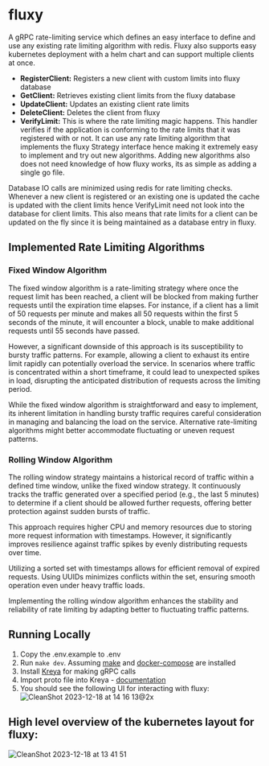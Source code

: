 # fluxy
A gRPC rate-limiting service which defines an easy interface to define and use any existing rate limiting algorithm with redis. Fluxy also supports easy kubernetes deployment with a helm chart and can support multiple clients at once.
- **RegisterClient:** Registers a new client with custom limits into fluxy database
- **GetClient:** Retrieves existing client limits from the fluxy database
- **UpdateClient:** Updates an existing client rate limits
- **DeleteClient:** Deletes the client from fluxy
- **VerifyLimit:** This is where the rate limiting magic happens. This handler verifies if the application is conforming to the rate limits that it was registered with or not. It can use any rate limiting algorithm that implements the fluxy Strategy interface hence making it extremely easy to implement and try out new algorithms. Adding new algorithms also does not need knowledge of how fluxy works, its as simple as adding a single go file.

Database IO calls are minimized using redis for rate limiting checks. Whenever a new client is registered or an existing one is updated the cache is updated with the client limits hence VerifyLimit need not look into the database for client limits. This also means that rate limits for a client can be updated on the fly since it is being maintained as a database entry in fluxy.

## Implemented Rate Limiting Algorithms
### Fixed Window Algorithm

The fixed window algorithm is a rate-limiting strategy where once the request limit has been reached, a client will be blocked from making further requests until the expiration time elapses. For instance, if a client has a limit of 50 requests per minute and makes all 50 requests within the first 5 seconds of the minute, it will encounter a block, unable to make additional requests until 55 seconds have passed.

However, a significant downside of this approach is its susceptibility to bursty traffic patterns. For example, allowing a client to exhaust its entire limit rapidly can potentially overload the service. In scenarios where traffic is concentrated within a short timeframe, it could lead to unexpected spikes in load, disrupting the anticipated distribution of requests across the limiting period.

While the fixed window algorithm is straightforward and easy to implement, its inherent limitation in handling bursty traffic requires careful consideration in managing and balancing the load on the service. Alternative rate-limiting algorithms might better accommodate fluctuating or uneven request patterns.

### Rolling Window Algorithm

The rolling window strategy maintains a historical record of traffic within a defined time window, unlike the fixed window strategy. It continuously tracks the traffic generated over a specified period (e.g., the last 5 minutes) to determine if a client should be allowed further requests, offering better protection against sudden bursts of traffic.

This approach requires higher CPU and memory resources due to storing more request information with timestamps. However, it significantly improves resilience against traffic spikes by evenly distributing requests over time.

Utilizing a sorted set with timestamps allows for efficient removal of expired requests. Using UUIDs minimizes conflicts within the set, ensuring smooth operation even under heavy traffic loads.

Implementing the rolling window algorithm enhances the stability and reliability of rate limiting by adapting better to fluctuating traffic patterns.

## Running Locally
1. Copy the .env.example to .env
2. Run `make dev`. Assuming [make](https://sp21.datastructur.es/materials/guides/make-install.html) and [docker-compose](https://docs.docker.com/compose/install/) are installed
3. Install [Kreya](https://kreya.app/) for making gRPC calls
4. Import proto file into Kreya - [documentation](https://kreya.app/docs/importers/)
5. You should see the following UI for interacting with fluxy: ![CleanShot 2023-12-18 at 14 16 13@2x](https://github.com/thegeekywanderer/fluxy/assets/30985448/16852818-15b1-422b-80d8-1c508c6f7572)

## High level overview of the kubernetes layout for fluxy:
![CleanShot 2023-12-18 at 13 41 51](https://github.com/thegeekywanderer/fluxy/assets/30985448/92ad1a49-48fd-46a0-8b40-da4c2750db4f)
